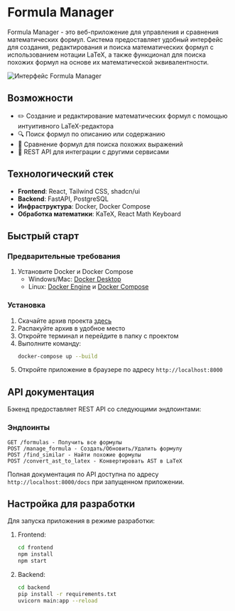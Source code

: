 # Formula Manager

Formula Manager - это веб-приложение для управления и сравнения математических формул. Система предоставляет удобный интерфейс для создания, редактирования и поиска математических формул с использованием нотации LaTeX, а также функционал для поиска похожих формул на основе их математической эквивалентности.

![Интерфейс Formula Manager](https://i.yapx.ru/YRMRc.png)

## Возможности

- ✏️ Создание и редактирование математических формул с помощью интуитивного LaTeX-редактора
- 🔍 Поиск формул по описанию или содержанию
- 🔄 Сравнение формул для поиска похожих выражений
- 🚀 REST API для интеграции с другими сервисами

## Технологический стек

- **Frontend**: React, Tailwind CSS, shadcn/ui
- **Backend**: FastAPI, PostgreSQL
- **Инфраструктура**: Docker, Docker Compose
- **Обработка математики**: KaTeX, React Math Keyboard

## Быстрый старт

### Предварительные требования

1. Установите Docker и Docker Compose
   - Windows/Mac: [Docker Desktop](https://www.docker.com/products/docker-desktop/)
   - Linux: [Docker Engine](https://docs.docker.com/engine/install/) и [Docker Compose](https://docs.docker.com/compose/install/)

### Установка

1. Скачайте архив проекта [здесь]()
2. Распакуйте архив в удобное место
3. Откройте терминал и перейдите в папку с проектом
4. Выполните команду:
   ```bash
   docker-compose up --build
   ```
5. Откройте приложение в браузере по адресу `http://localhost:8000`

## API документация

Бэкенд предоставляет REST API со следующими эндпоинтами:

### Эндпоинты

```
GET /formulas - Получить все формулы
POST /manage_formula - Создать/Обновить/Удалить формулу
POST /find_similar - Найти похожие формулы
POST /convert_ast_to_latex - Конвертировать AST в LaTeX
```

Полная документация по API доступна по адресу `http://localhost:8000/docs` при запущенном приложении.

## Настройка для разработки

Для запуска приложения в режиме разработки:

1. Frontend:
   ```bash
   cd frontend
   npm install
   npm start
   ```

2. Backend:
   ```bash
   cd backend
   pip install -r requirements.txt
   uvicorn main:app --reload
   ```
